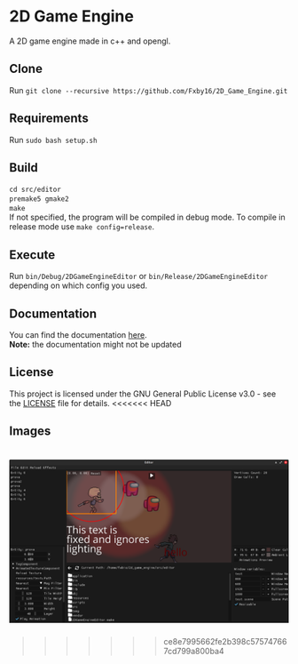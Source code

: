 # 2D Game Engine
A 2D game engine made in c++ and opengl.

## Clone
Run `git clone --recursive https://github.com/Fxby16/2D_Game_Engine.git`

## Requirements
Run `sudo bash setup.sh`

## Build
`cd src/editor`  
`premake5 gmake2`  
`make`  
If not specified, the program will be compiled in debug mode. To compile in release mode use `make config=release`.

## Execute
Run `bin/Debug/2DGameEngineEditor` or `bin/Release/2DGameEngineEditor` depending on which config you used.

## Documentation
You can find the documentation [here](https://fxby16.github.io/2D_Game_Engine/).  
**Note:** the documentation might not be updated

## License
This project is licensed under the GNU General Public License v3.0 - see the [LICENSE](LICENSE) file for details.
<<<<<<< HEAD

## Images
![Image 1](imgs/1.png)
=======
>>>>>>> ce8e7995662fe2b398c575747667cd799a800ba4
